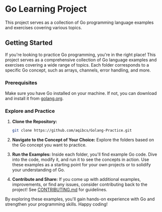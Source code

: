 # Go Learning Project

This project serves as a collection of Go programming language examples and exercises covering various topics.

## Getting Started

If you're looking to practice Go programming, you're in the right place! This project serves as a comprehensive collection of Go language examples and exercises covering a wide range of topics. Each folder corresponds to a specific Go concept, such as arrays, channels, error handling, and more.

### Prerequisites

Make sure you have Go installed on your machine. If not, you can download and install it from [golang.org](https://golang.org/dl/).

### Explore and Practice

1. **Clone the Repository:**
    ```bash
    git clone https://github.com/aqibcs/Golang-Practice.git
    ```

2. **Navigate to the Concept of Your Choice:**
    Explore the folders based on the Go concept you want to practice.

3. **Run the Examples:**
    Inside each folder, you'll find example Go code. Dive into the code, modify it, and run it to see the concepts in action. Use these examples as a starting point for your own projects or to solidify your understanding of Go.

4. **Contribute and Share:**
    If you come up with additional examples, improvements, or find any issues, consider contributing back to the project! See [CONTRIBUTING.md](CONTRIBUTING.md) for guidelines.

By exploring these examples, you'll gain hands-on experience with Go and strengthen your programming skills. Happy coding!
